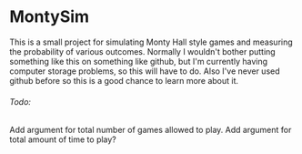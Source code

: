 # MontySim

This is a small project for simulating Monty Hall style games and measuring the probability of various outcomes.
Normally I wouldn't bother putting something like this on something like github, but I'm currently having computer storage problems, so this will have to do. Also I've never used github before so this is a good chance to learn more about it.


###### Todo:
Add argument for total number of games allowed to play.
Add argument for total amount of time to play? 
